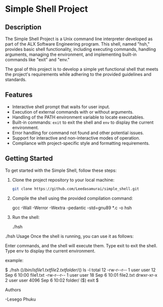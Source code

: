 # Simple Shell Project

## Description

The Simple Shell Project is a Unix command line interpreter developed as part of the ALX Software Engineering program. This shell, named "hsh," provides basic shell functionality, including executing commands, handling arguments, managing the environment, and implementing built-in commands like "exit" and "env."

The goal of this project is to develop a simple yet functional shell that meets the project's requirements while adhering to the provided guidelines and standards.

## Features

- Interactive shell prompt that waits for user input.
- Execution of external commands with or without arguments.
- Handling of the PATH environment variable to locate executables.
- Built-in commands: `exit` to exit the shell and `env` to display the current environment.
- Error handling for command not found and other potential issues.
- Support for interactive and non-interactive modes of operation.
- Compliance with project-specific style and formatting requirements.

## Getting Started

To get started with the Simple Shell, follow these steps:

1. Clone the project repository to your local machine:

   ```bash
   git clone https://github.com/Leedasamurai/simple_shell.git
2. Compile the shell using the provided compilation command:

   gcc -Wall -Werror -Wextra -pedantic -std=gnu89 *.c -o hsh

3. Run the shell:

   ./hsh

./hsh
Usage
Once the shell is running, you can use it as follows:

Enter commands, and the shell will execute them.
Type exit to exit the shell.
Type env to display the current environment.

example:

$ ./hsh
($) /bin/ls
file1.txt  file2.txt  folder/
($) ls -l
total 12
-rw-r--r-- 1 user user   12 Sep  6 10:00 file1.txt
-rw-r--r-- 1 user user   18 Sep  6 10:01 file2.txt
drwxr-xr-x 2 user user 4096 Sep  6 10:02 folder/
($) exit
$

Authors

-Lesego Phuku
